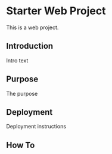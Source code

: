 # Starter Web Project
  This is a web project.
## Introduction
  Intro text
## Purpose
  The purpose
## Deployment
  Deployment instructions
## How To